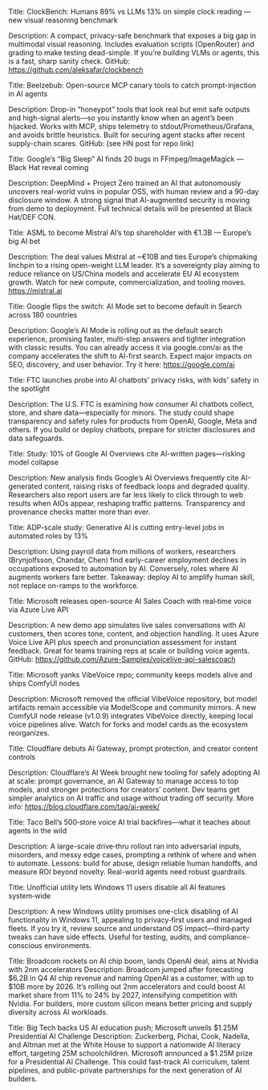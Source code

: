 Title:
ClockBench: Humans 89% vs LLMs 13% on simple clock reading — new visual reasoning benchmark

Description:
A compact, privacy-safe benchmark that exposes a big gap in multimodal visual reasoning. Includes evaluation scripts (OpenRouter) and grading to make testing dead-simple. If you’re building VLMs or agents, this is a fast, sharp sanity check.
GitHub: https://github.com/aleksafar/clockbench


Title:
Beelzebub: Open-source MCP canary tools to catch prompt-injection in AI agents

Description:
Drop-in “honeypot” tools that look real but emit safe outputs and high-signal alerts—so you instantly know when an agent’s been hijacked. Works with MCP, ships telemetry to stdout/Prometheus/Grafana, and avoids brittle heuristics. Built for securing agent stacks after recent supply-chain scares.
GitHub: (see HN post for repo link)


Title:
Google’s “Big Sleep” AI finds 20 bugs in FFmpeg/ImageMagick — Black Hat reveal coming

Description:
DeepMind + Project Zero trained an AI that autonomously uncovers real-world vulns in popular OSS, with human review and a 90-day disclosure window. A strong signal that AI-augmented security is moving from demo to deployment. Full technical details will be presented at Black Hat/DEF CON.


Title:
ASML to become Mistral AI’s top shareholder with €1.3B — Europe’s big AI bet

Description:
The deal values Mistral at ~€10B and ties Europe’s chipmaking linchpin to a rising open-weight LLM leader. It’s a sovereignty play aiming to reduce reliance on US/China models and accelerate EU AI ecosystem growth. Watch for new compute, commercialization, and tooling moves.
https://mistral.ai

Title:
Google flips the switch: AI Mode set to become default in Search across 180 countries

Description:
Google’s AI Mode is rolling out as the default search experience, promising faster, multi-step answers and tighter integration with classic results. You can already access it via google.com/ai as the company accelerates the shift to AI-first search. Expect major impacts on SEO, discovery, and user behavior. Try it here: https://google.com/ai


Title:
FTC launches probe into AI chatbots’ privacy risks, with kids’ safety in the spotlight

Description:
The U.S. FTC is examining how consumer AI chatbots collect, store, and share data—especially for minors. The study could shape transparency and safety rules for products from OpenAI, Google, Meta and others. If you build or deploy chatbots, prepare for stricter disclosures and data safeguards.


Title:
Study: 10% of Google AI Overviews cite AI-written pages—risking model collapse

Description:
New analysis finds Google’s AI Overviews frequently cite AI-generated content, raising risks of feedback loops and degraded quality. Researchers also report users are far less likely to click through to web results when AIOs appear, reshaping traffic patterns. Transparency and provenance checks matter more than ever.


Title:
ADP-scale study: Generative AI is cutting entry-level jobs in automated roles by 13%

Description:
Using payroll data from millions of workers, researchers (Brynjolfsson, Chandar, Chen) find early-career employment declines in occupations exposed to automation by AI. Conversely, roles where AI augments workers fare better. Takeaway: deploy AI to amplify human skill, not replace on-ramps to the workforce.


Title:
Microsoft releases open-source AI Sales Coach with real‑time voice via Azure Live API

Description:
A new demo app simulates live sales conversations with AI customers, then scores tone, content, and objection handling. It uses Azure Voice Live API plus speech and pronunciation assessment for instant feedback. Great for teams training reps at scale or building voice agents.
GitHub: https://github.com/Azure-Samples/voicelive-api-salescoach


Title:
Microsoft yanks VibeVoice repo; community keeps models alive and ships ComfyUI nodes

Description:
Microsoft removed the official VibeVoice repository, but model artifacts remain accessible via ModelScope and community mirrors. A new ComfyUI node release (v1.0.9) integrates VibeVoice directly, keeping local voice pipelines alive. Watch for forks and model cards as the ecosystem reorganizes.


Title:
Cloudflare debuts AI Gateway, prompt protection, and creator content controls

Description:
Cloudflare’s AI Week brought new tooling for safely adopting AI at scale: prompt governance, an AI Gateway to manage access to top models, and stronger protections for creators’ content. Dev teams get simpler analytics on AI traffic and usage without trading off security.
More info: https://blog.cloudflare.com/tag/ai-week/


Title:
Taco Bell’s 500‑store voice AI trial backfires—what it teaches about agents in the wild

Description:
A large-scale drive‑thru rollout ran into adversarial inputs, misorders, and messy edge cases, prompting a rethink of where and when to automate. Lessons: build for abuse, design reliable human handoffs, and measure ROI beyond novelty. Real-world agents need robust guardrails.


Title:
Unofficial utility lets Windows 11 users disable all AI features system‑wide

Description:
A new Windows utility promises one-click disabling of AI functionality in Windows 11, appealing to privacy‑first users and managed fleets. If you try it, review source and understand OS impact—third‑party tweaks can have side effects. Useful for testing, audits, and compliance-conscious environments.

Title: Broadcom rockets on AI chip boom, lands OpenAI deal, aims at Nvidia with 2nm accelerators
Description:
Broadcom jumped after forecasting $6.2B in Q4 AI chip revenue and naming OpenAI as a customer, with up to $10B more by 2026. It’s rolling out 2nm accelerators and could boost AI market share from 11% to 24% by 2027, intensifying competition with Nvidia. For builders, more custom silicon means better pricing and supply diversity across AI workloads.

Title: Big Tech backs US AI education push; Microsoft unveils $1.25M Presidential AI Challenge
Description:
Zuckerberg, Pichai, Cook, Nadella, and Altman met at the White House to support a nationwide AI literacy effort, targeting 25M schoolchildren. Microsoft announced a $1.25M prize for a Presidential AI Challenge. This could fast-track AI curriculum, talent pipelines, and public-private partnerships for the next generation of AI builders.
